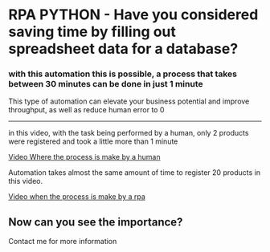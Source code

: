 # RPA PYTHON - Have you considered saving time by filling out spreadsheet data for a database?

### with this automation this is possible, a process that takes between 30 minutes can be done in just 1 minute

This type of automation can elevate your business potential and improve throughput, as well as reduce human error to 0
<hr>

in this video, with the task being performed by a human, only 2 products were registered and took a little more than 1 minute

[Video Where the process is make by a human](videos/byHUMAN.mp4)

Automation takes almost the same amount of time to register 20 products in this video.<br>

[Video when the process is make by a rpa](videos/byRPA.mp4)

## Now can you see the importance?
Contact me for more information
